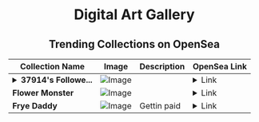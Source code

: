 <div align="center">

# Digital Art Gallery

## Trending Collections on OpenSea

| Collection Name                       | Image                                                                                     | Description                       | OpenSea Link                                                                                          |
|---------------------------------------|-------------------------------------------------------------------------------------------|-----------------------------------|--------------------------------------------------------------------------------------------------------|
| **<details><summary>37914's Followe...</summary>37914's Follower</details>** | ![Image](https://i.seadn.io/s/raw/files/19f9f090920392cc3650cbdf4361755b.png?w=500&auto=format?w=200&auto=format) |  | <details><summary>Link</summary>[37914's Follower](https://opensea.io/collection/37914-s-follower)</details> |
| **Flower Monster** | ![Image](https://i.seadn.io/s/raw/files/3ebbaf7531336ba1fb4d0f1d8f3a38ee.jpg?w=500&auto=format?w=200&auto=format) |  | <details><summary>Link</summary>[Flower Monster](https://opensea.io/collection/flower-monster-1)</details> |
| **Frye Daddy** | ![Image](https://i.seadn.io/s/raw/files/885c440f6343b939828c26d90e63e40f.jpg?w=500&auto=format?w=200&auto=format) | Gettin paid  | <details><summary>Link</summary>[Frye Daddy](https://opensea.io/collection/frye-daddy)</details> |

</div>